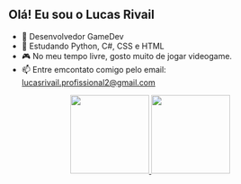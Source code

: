 ## Olá! Eu sou o Lucas Rivail
- :telescope: Desenvolvedor GameDev
- :seedling: Estudando Python, C#, CSS e HTML
- :video_game: No meu tempo livre, gosto muito de jogar videogame.
- :mailbox: Entre emcontato comigo pelo email: lucasrivail.profissional2@gmail.com

<div align="center">
  <a href="https://github.com/HYZIN-1">
  <img height="140em" src="https://github-readme-stats.vercel.app/api?username=hyzin-1&show_icons=true&theme=dark&include_all_commits=true&count_private=true"/>
  <img height="140em" src="https://github-readme-stats.vercel.app/api/top-langs/?username=hyzin-1&layout=compact&langs_count=7&theme=dark"/>
</div>

  ## 

